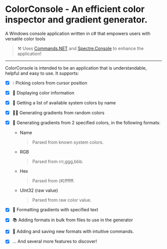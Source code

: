 # ColorConsole - An efficient color inspector and gradient generator.

A Windows console application written in c# that empowers users with versatile color tools 

> ⚒️ Uses [Commands.NET](https://github.com/csmir/Commands.NET) and [Spectre.Console](https://github.com/spectreconsole/Spectre.Console) to enhance the application!

----

ColorConsole is intended to be an application that is understandable, helpful and easy to use. It supports:

- [x] 💧 Picking colors from cursor position

- [x] 🎨 Displaying color information

- [x] 📃 Getting a list of available system colors by name

- [x] 🏳️‍🌈 Generating gradients from random colors

- [x] 🌈 Generating gradients from 2 specified colors, in the following formats:
  - Name
    > Parsed from known system colors.
  - RGB
    > Parsed from rrr,ggg,bbb.
  - Hex
    > Parsed from (#)ffffff.
  - UInt32 (raw value)
    > Parsed from raw color value.

- [x] 💬 Formatting gradients with specified text

- [x] 📚 Adding formats in bulk from files to use in the generator

- [x] 📗 Adding and saving new formats with intuitive commands.

- [x] ... And several more features to discover!
